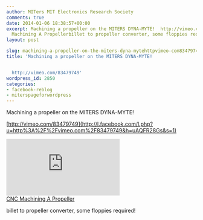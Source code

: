 ```yaml
---
author: MITers MIT Electronics Research Society
comments: true
date: 2014-01-06 18:38:57+00:00
excerpt: Machining a propeller on the MITERS DYNA-MYTE!  http://vimeo.com/83479749CNC
  Machining A Propellerbillet to propeller converter, some floppies required!
layout: post

slug: machining-a-propeller-on-the-miters-dyna-mytehttpvimeo-com83479749
title: 'Machining a propeller on the MITERS DYNA-MYTE!


  http://vimeo.com/83479749'
wordpress_id: 2850
categories:
- facebook-reblog
- miterspageforwordpress
---
```


Machining a propeller on the MITERS DYNA-MYTE!  
  
[http://vimeo.com/83479749](http://l.facebook.com/l.php?u=http%3A%2F%2Fvimeo.com%2F83479749&h=uAQFR28Gs&s=1)  
  
[![](https://fbexternal-a.akamaihd.net/safe_image.php?d=AQAeeTqDiZeFJi6C&w=130&h=130&url=http%3A%2F%2Fb.vimeocdn.com%2Fts%2F459%2F966%2F459966608_640.jpg)](http://l.facebook.com/l.php?u=http%3A%2F%2Fvimeo.com%2F83479749&h=KAQHcOq8C&s=1)  
[CNC Machining A Propeller](http://l.facebook.com/l.php?u=http%3A%2F%2Fvimeo.com%2F83479749&h=zAQGRWBp-&s=1)  
  
billet to propeller converter, some floppies required!
